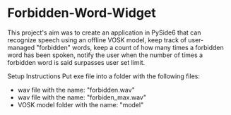 # Forbidden-Word-Widget

This project's aim was to create an application in PySide6 that can recognize speech using an offline VOSK model,
keep track of user-managed "forbidden" words,
keep a count of how many times a forbidden word has been spoken,
notify the user when the number of times a forbidden word is said surpasses user set limit.

Setup Instructions
Put exe file into a folder with the following files:

- wav file with the name: "forbidden.wav"
- wav file with the name: "forbiden_max.wav"
- VOSK model folder with the name: "model"
